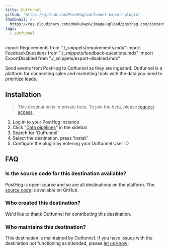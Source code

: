 ```yaml
---
title: Outfunnel
github: 'https://github.com/PostHog/outfunnel-export-plugin'
thumbnail: >-
  https://res.cloudinary.com/dmukukwp6/image/upload/posthog.com/contents/cdp/thumbnails/outfunnel-logo.png
tags:
  - outfunnel
---
```


import Requirements from "./_snippets/requirements.mdx"
import FeedbackQuestions from "./_snippets/feedback-questions.mdx"
import ExportDisabled from "./_snippets/export-disabled.mdx"

<ExportDisabled />

Send events from PostHog to Outfunnel as they are ingested. Outfunnel is a platform for connecting sales and marketing tools with the data you need to prioritize leads.

<Requirements />

## Installation

> This destination is in private beta. To join the beta, please [request access](https://app.posthog.com/feature_flags#supportModal=support%3Aapps).

1. Log in to your PostHog instance
2. Click "[Data pipelines](https://us.posthog.com/apps)" in the sidebar
3. Search for 'Outfunnel'
4. Select the destination, press 'Install'
5. Configure the plugin by entering your Outfunnel User ID

## FAQ

### Is the source code for this destination available?

PostHog is open-source and so are all destinations on the platform. The [source code](https://github.com/PostHog/outfunnel-export-pluginn) is available on GitHub.

### Who created this destination?

We'd like to thank Outfunnel for contributing this destination.

### Who maintains this destination?

This destination is maintained by Outfunnel. If you have issues with the destination not functioning as intended, please [let us know](http://app.posthog.com/home#supportModal)!

<FeedbackQuestions />
